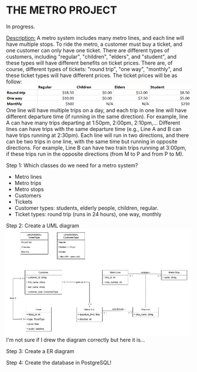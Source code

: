 # THE METRO PROJECT

In progress.

<u>Description:</u> 
A metro system includes many metro lines, and each line will have multiple stops. To ride the metro, a customer must buy a ticket, and one customer can only have one ticket. There are different types of customers, including "regular", "children", "elders", and "student", and these types will have different benefits on ticket prices. There are, of course, different types of tickets: "round trip", "one way", "monthly", and these ticket types will have different prices. 
The ticket prices will be as follow: ![alt text](ticket_prices.png)
One line will have multiple trips on a day, and each trip in one line will have different departure time (if running in the same direction). For example, line A can have many trips departing at 1:50pm, 2:00pm, 2:10pm,... Different lines can have trips with the same departure time (e.g., Line A and B can have trips running at 2:30pm). 
Each line will run in two directions, and there can be two trips in one line, with the same time but running in opposite directions. For example, Line B can have two train trips running at 3:00pm, if these trips run in the opposite directions (from M to P and from P to M). 


Step 1: Which classes do we need for a metro system?
- Metro lines
- Metro trips
- Metro stops
- Customers
- Tickets
- Customer types: students, elderly people, children, regular. 
- Ticket types: round trip (runs in 24 hours), one way, monthly

Step 2: Create a UML diagram
![alt text](metro_project-UML.png)
I'm not sure if I drew the diagram correctly but here it is...

Step 3: Create a ER diagram

Step 4: Create the database in PostgreSQL! 
